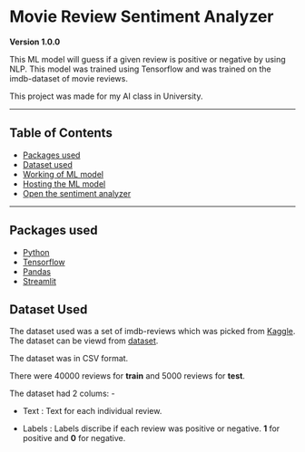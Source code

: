 # Movie Review Sentiment Analyzer 

**Version 1.0.0**

This ML model will guess if a given review is positive or negative by using NLP. This model was trained using Tensorflow and was trained on the imdb-dataset of movie reviews.

This project was made for my AI class in University.

---

## Table of Contents
- [Packages used](#packages-used)
- [Dataset used](#dataset-used)
- [Working of ML model](#working-of-ml-model)
- [Hosting the ML model](#hosting-the-ml-model)
- [Open the sentiment analyzer](#open-the-sentiment-analyzer)

---

## Packages used

- [Python](https://www.python.org/)
- [Tensorflow](https://www.tensorflow.org/)
- [Pandas](https://pandas.pydata.org/)
- [Streamlit](https://www.streamlit.io/)

## Dataset Used

The dataset used was a set of imdb-reviews which was picked from [Kaggle](https://www.kaggle.com/). The dataset can be viewd from [dataset](https://www.kaggle.com/columbine/imdb-dataset-sentiment-analysis-in-csv-format).

The dataset was in CSV format.

There were 40000 reviews for **train** and 5000 reviews for **test**.

The dataset had 2 colums: -

- Text : Text for each individual review.

- Labels : Labels discribe if each review was positive or negative. **1** for positive and **0** for negative.








